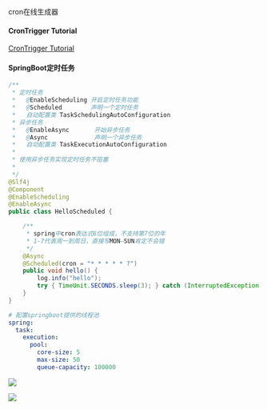 cron在线生成器

####  CronTrigger Tutorial

[CronTrigger Tutorial](http://www.quartz-scheduler.org/documentation/quartz-2.3.0/tutorials/crontrigger.html)

#### SpringBoot定时任务

```java
/**
 * 定时任务
 *   @EnableScheduling 开启定时任务功能
 *   @Scheduled        声明一个定时任务
 *   自动配置类 TaskSchedulingAutoConfiguration
 * 异步任务
 *   @EnableAsync       开始异步任务
 *   @Async             声明一个异步任务
 *   自动配置类 TaskExecutionAutoConfiguration
 *
 * 使用异步任务实现定时任务不阻塞
 *
 */
@Slf4j
@Component
@EnableScheduling
@EnableAsync
public class HelloScheduled {

    /**
     * spring中cron表达式6位组成，不支持第7位的年
     * 1-7代表周一到周日，直接写MON—SUN肯定不会错
     */
    @Async
    @Scheduled(cron = "* * * * * ?")
    public void hello() {
        log.info("hello");
        try { TimeUnit.SECONDS.sleep(3); } catch (InterruptedException e) { e.printStackTrace(); }
    }
}
```

```yaml
# 配置springboot提供的线程池
spring:
  task:
    execution:
      pool:
        core-size: 5
        max-size: 50
        queue-capacity: 100000
```



![](https://gitee.com/enioy/img/raw/master/K8S/20201205083358.png) 





![](https://gitee.com/enioy/img/raw/master/K8S/20201205172648.png)



 

